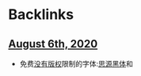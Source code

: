 
# Backlinks
## [August 6th, 2020](<August 6th, 2020.md>)
- 免费[没有版权](<没有版权.md>)限制的字体:[思源黑体](<思源黑体.md>)和

